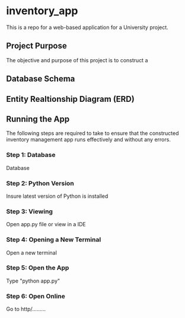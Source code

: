 # inventory_app
This is a repo for a web-based application for a University project.

## Project Purpose
The objective and purpose of this project is to construct a 
## Database Schema
## Entity Realtionship Diagram (ERD)
## Running the App
The following steps are required to take to ensure that the constructed inventory management app runs effectively and without any errors.
### Step 1: Database
Database
### Step 2: Python Version
Insure latest version of Python is installed
### Step 3: Viewing
Open app.py file or view in a IDE
### Step 4: Opening a New Terminal
Open a new terminal
### Step 5: Open the App
Type "python app.py"
### Step 6: Open Online 
Go to http/.........

